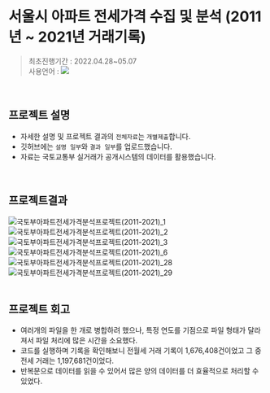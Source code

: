 # 서울시 아파트 전세가격 수집 및 분석 (2011년 ~ 2021년 거래기록)
>최초진행기간 : 2022.04.28~05.07<br>
>사용언어 : <img src="https://img.shields.io/badge/JAVA-007396?style=flat&logo=java&logoColor=white">
<br>


## 프로젝트 설명
* 자세한 설명 및 프로젝트 결과의 `전체자료`는 `개별제출`합니다.
* 깃허브에는 `설명 일부`와 `결과 일부`를 업로드했습니다.
* 자료는 국토교통부 실거래가 공개시스템의 데이터를 활용했습니다.
<br>

## 프로젝트결과
![국토부아파트전세가격분석프로젝트(2011-2021)_1](https://user-images.githubusercontent.com/98629183/170854295-a99b09c8-23cf-461b-8bf8-667d0814d476.jpg)
<br>
![국토부아파트전세가격분석프로젝트(2011-2021)_2](https://user-images.githubusercontent.com/98629183/170854297-7a8e07a1-5af2-4173-add0-7943302734c8.jpg)
<br>
![국토부아파트전세가격분석프로젝트(2011-2021)_3](https://user-images.githubusercontent.com/98629183/170854298-28e63245-a218-4812-8964-fe12e47b96c6.jpg)
<br>
![국토부아파트전세가격분석프로젝트(2011-2021)_6](https://user-images.githubusercontent.com/98629183/170854299-6d6e2cfa-7a58-495f-bdbd-2318bce48ef6.jpg)
<br>
![국토부아파트전세가격분석프로젝트(2011-2021)_28](https://user-images.githubusercontent.com/98629183/170854300-0ecec67b-9d41-4606-883c-3794c8f14dd8.jpg)
<br>
![국토부아파트전세가격분석프로젝트(2011-2021)_29](https://user-images.githubusercontent.com/98629183/170854301-1a5024a9-dddf-4603-a64a-feedefda602b.jpg)
<br>
<br>
## 프로젝트 회고
* 여러개의 파일을 한 개로 병합하려 했으나, 특정 연도를 기점으로 파일 형태가 달라져서 파일 처리에 많은 시간을 소요했다.
* 코드를 실행하며 기록을 확인해보니 전월세 거래 기록이 1,676,408건이었고 그 중 전세 거래는 1,197,681건이었다.
* 반복문으로 데이터를 읽을 수 있어서 많은 양의 데이터를 더 효율적으로 처리할 수 있었다.